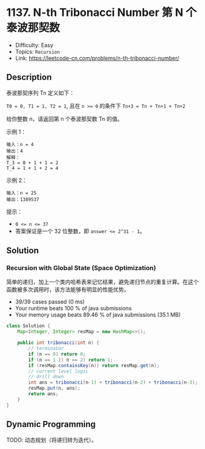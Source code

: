 # 1137. N-th Tribonacci Number 第 N 个泰波那契数

- Difficulty: Easy
- Topics: `Recursion`
- Link: https://leetcode-cn.com/problems/n-th-tribonacci-number/

## Description

泰波那契序列 Tn 定义如下： 

`T0 = 0, T1 = 1, T2 = 1`, 且在 `n >= 0` 的条件下 `Tn+3 = Tn + Tn+1 + Tn+2`

给你整数 n，请返回第 n 个泰波那契数 Tn 的值。

示例 1：
```
输入：n = 4
输出：4
解释：
T_3 = 0 + 1 + 1 = 2
T_4 = 1 + 1 + 2 = 4
```
示例 2：
```
输入：n = 25
输出：1389537
```

提示：

- `0 <= n <= 37`
- 答案保证是一个 32 位整数，即 `answer <= 2^31 - 1`。

## Solution

### Recursion with Global State (Space Optimization)

简单的递归，加上一个类内哈希表来记忆结果，避免递归节点的重复计算。在这个函数被多次调用时，该方法能够有明显的性能优势。

- 39/39 cases passed (0 ms)
- Your runtime beats 100 % of java submissions
- Your memory usage beats 89.46 % of java submissions (35.1 MB)

```java
class Solution {
    Map<Integer, Integer> resMap = new HashMap<>();

    public int tribonacci(int n) {
        // terminator
        if (n == 0) return 0;
        if (n == 1 || n == 2) return 1;
        if (resMap.containsKey(n)) return resMap.get(n);
        // current level logic
        // drill down
        int ans = tribonacci(n-1) + tribonacci(n-2) + tribonacci(n-3);
        resMap.put(n, ans);
        return ans;
    }
}
```

## Dynamic Programming

TODO: 动态规划（将递归转为迭代）。

```java
```
